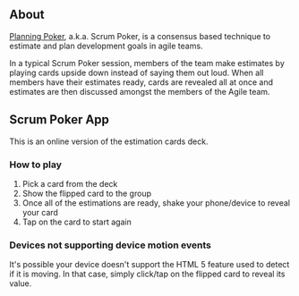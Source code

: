## About

[Planning Poker](https://en.wikipedia.org/wiki/Planning_poker), 
a.k.a. Scrum Poker, is a consensus based technique to estimate and plan development
goals in agile teams.

In a typical Scrum Poker session, members of the team make estimates by playing cards upside down
instead of saying them out loud. When all members have their estimates ready, cards are revealed
all at once and estimates are then discussed amongst the members of the Agile team.

## Scrum Poker App

This is an online version of the estimation cards deck.

### How to play

1. Pick a card from the deck
2. Show the flipped card to the group
3. Once all of the estimations are ready, shake your phone/device to reveal your card
4. Tap on the card to start again

### Devices not supporting device motion events

It's possible your device doesn't support the HTML 5 feature used to detect if it is moving. In
that case, simply click/tap on the flipped card to reveal its value.
